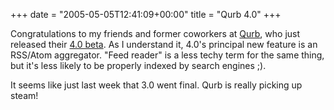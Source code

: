 +++
date = "2005-05-05T12:41:09+00:00"
title = "Qurb 4.0"
+++



Congratulations to my friends and former coworkers at [
Qurb](http://www.qurb.com/), who just released their [ 4.0
beta](http://www.qurb.com/beta). As I understand it, 4.0's principal new
feature is an RSS/Atom aggregator. "Feed reader" is a less techy term for the
same thing, but it's less likely to be properly indexed by search engines ;).

It seems like just last week that 3.0 went final. Qurb is really picking up
steam!


